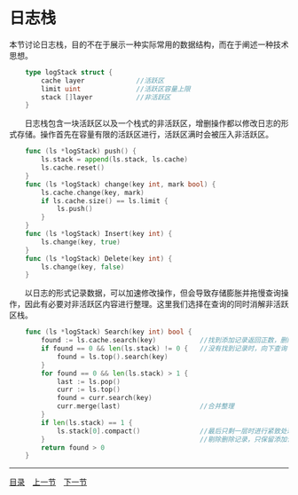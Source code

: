 # 日志栈
本节讨论日志栈，目的不在于展示一种实际常用的数据结构，而在于阐述一种技术思想。
```go
    type logStack struct {
        cache layer             //活跃区
        limit uint              //活跃区容量上限
        stack []layer           //非活跃区
    }
```
　　日志栈包含一块活跃区以及一个栈式的非活跃区，增删操作都以修改日志的形式存储。操作首先在容量有限的活跃区进行，活跃区满时会被压入非活跃区。
```go
    func (ls *logStack) push() {
        ls.stack = append(ls.stack, ls.cache)
        ls.cache.reset()
    }
    func (ls *logStack) change(key int, mark bool) {
        ls.cache.change(key, mark)
        if ls.cache.size() == ls.limit {
            ls.push()
        }
    }
    func (ls *logStack) Insert(key int) {
        ls.change(key, true)
    }
    func (ls *logStack) Delete(key int) {
        ls.change(key, false)
    }
```
　　以日志的形式记录数据，可以加速修改操作，但会导致存储膨胀并拖慢查询操作，因此有必要对非活跃区内容进行整理。这里我们选择在查询的同时消解非活跃区栈。
```go
    func (ls *logStack) Search(key int) bool {
        found := ls.cache.search(key)           //找到添加记录返回正数，删除记录返回负数
        if found == 0 && len(ls.stack) != 0 {   //没有找到记录时，向下查询
            found = ls.top().search(key)
        }
        for found == 0 && len(ls.stack) > 1 {
            last := ls.pop()
            curr := ls.top()
            found = curr.search(key)
            curr.merge(last)                    //合并整理
        }
        if len(ls.stack) == 1 {
            ls.stack[0].compact()               //最后只剩一层时进行紧致处理
        }                                       //剔除删除记录，只保留添加记录
        return found > 0
    }
```

---
[目录](../index.md)　[上一节](03-A.md)　[下一节](03.md)
